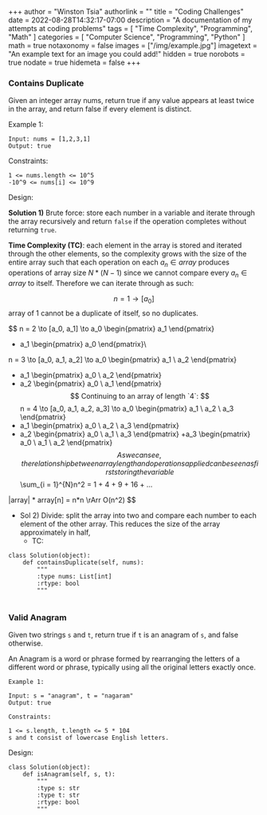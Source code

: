 +++
author = "Winston Tsia"
authorlink = ""
title = "Coding Challenges"
date = 2022-08-28T14:32:17-07:00
description = "A documentation of my attempts at coding problems"
tags = [
    "Time Complexity",
    "Programming",
    "Math"
]
categories = [
    "Computer Science",
    "Programming",
    "Python"
]
math = true
notaxonomy = false
images = ["/img/example.jpg"]
imagetext = "An example text for an image you could add!"
hidden = true
norobots = true
nodate = true
hidemeta = false
+++

### Contains Duplicate

Given an integer array nums, return true if any value appears at least twice in the array, and return false if every element is distinct.

Example 1:
```
Input: nums = [1,2,3,1]
Output: true
```
Constraints:
```
1 <= nums.length <= 10^5
-10^9 <= nums[i] <= 10^9
```
Design: 

**Solution 1)** Brute force: store each number in a variable and iterate through the array recursively and return `false` if the operation completes without returning `true`.

**Time Complexity (TC)**: each element in the array is stored and iterated through the other elements, so the complexity grows with the size of the entire array such that each operation on each $a_n \in array$ produces operations of array size $N*(N-1)$ since we cannot compare every $a_n \in array$ to itself. Therefore we can iterate through as such:

$$
n = 1  \to [a_0]
$$
array of $1$ cannot be a duplicate of itself, so no duplicates.

$$
n = 2  \to [a_0, a_1] \to
a_0
\begin{pmatrix}
   a_1
\end{pmatrix}
+ a_1
\begin{pmatrix}
   a_0
\end{pmatrix}\\

n = 3  \to [a_0, a_1, a_2] \to
a_0
\begin{pmatrix}
   a_1 \\
   a_2
\end{pmatrix}
+ a_1
\begin{pmatrix}
   a_0 \\
   a_2
\end{pmatrix}
+ a_2
\begin{pmatrix}
   a_0 \\
   a_1
\end{pmatrix}
$$
Continuing to an array of length `4`:
$$
n = 4  \to [a_0, a_1, a_2, a_3] \to
a_0
\begin{pmatrix}
   a_1 \\
   a_2 \\
   a_3
\end{pmatrix}
+ a_1
\begin{pmatrix}
   a_0 \\
   a_2 \\
   a_3
\end{pmatrix}
+ a_2
\begin{pmatrix}
   a_0 \\
   a_1 \\
   a_3
\end{pmatrix}
+a_3
\begin{pmatrix}
   a_0 \\
   a_1 \\
   a_2
\end{pmatrix}
$$
As we can see, the relationship between array length and operations applied can be seen as first storing the variable
$$
\sum_{i = 1}^{N}n^2 = 1 + 4 + 9 + 16 + ...
$$
$$

|array| * array[n] = n*n \rArr O(n^2)
$$
- Sol 2) Divide: split the array into two and compare each number to each element of the other array. This reduces the size of the array approximately in half, 
  - TC:

```
class Solution(object):
    def containsDuplicate(self, nums):
        """
        :type nums: List[int]
        :rtype: bool
        """
   
```

### Valid Anagram
Given two strings `s` and `t`, return true if `t` is an anagram of `s`, and false otherwise.

An Anagram is a word or phrase formed by rearranging the letters of a different word or phrase, typically using all the original letters exactly once.
```
Example 1:

Input: s = "anagram", t = "nagaram"
Output: true
```

```
Constraints:

1 <= s.length, t.length <= 5 * 104
s and t consist of lowercase English letters.
```

Design:

```
class Solution(object):
    def isAnagram(self, s, t):
        """
        :type s: str
        :type t: str
        :rtype: bool
        """
        
```